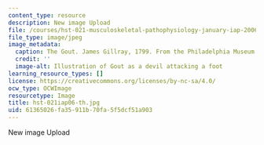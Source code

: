 ```yaml
---
content_type: resource
description: New image Upload
file: /courses/hst-021-musculoskeletal-pathophysiology-january-iap-2006/61365026fa35911b70fa5f5dcf51a903_hst-021iap06-th.jpg
file_type: image/jpeg
image_metadata:
  caption: The Gout. James Gillray, 1799. From the Philadelphia Museum of Art.
  credit: ''
  image-alt: Illustration of Gout as a devil attacking a foot
learning_resource_types: []
license: https://creativecommons.org/licenses/by-nc-sa/4.0/
ocw_type: OCWImage
resourcetype: Image
title: hst-021iap06-th.jpg
uid: 61365026-fa35-911b-70fa-5f5dcf51a903
---
```

New image Upload